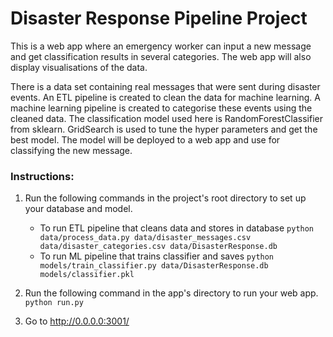 # Disaster Response Pipeline Project

This is a web app where an emergency worker can input a new message and get classification results in several categories. The web app will also display visualisations of the data.

There is a data set containing real messages that were sent during disaster events. An ETL pipeline is created to clean the data for machine learning. A machine learning pipeline is created to categorise these events using the cleaned data. The classification model used here is RandomForestClassifier from sklearn. GridSearch is used to tune the hyper parameters and get the best model. The model will be deployed to a web app and use for classifying the new message.

### Instructions:
1. Run the following commands in the project's root directory to set up your database and model.

    - To run ETL pipeline that cleans data and stores in database
        `python data/process_data.py data/disaster_messages.csv data/disaster_categories.csv data/DisasterResponse.db`
    - To run ML pipeline that trains classifier and saves
        `python models/train_classifier.py data/DisasterResponse.db models/classifier.pkl`

2. Run the following command in the app's directory to run your web app.
    `python run.py`

3. Go to http://0.0.0.0:3001/

